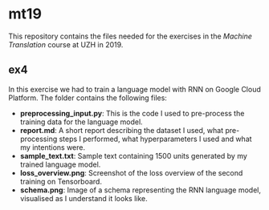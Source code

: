 # mt19

This repository contains the files needed for the exercises in the *Machine Translation* course at UZH in 2019.

## ex4

In this exercise we had to train a language model with RNN on Google Cloud Platform. The folder contains the following files:

- **preprocessing_input.py**: This is the code I used to pre-process the training data for the language model.
- **report.md**: A short report describing the dataset I used, what pre-processing steps I performed, what hyperparameters I used and what my intentions were.
- **sample_text.txt**: Sample text containing 1500 units generated by my trained language model.
- **loss_overview.png**: Screenshot of the loss overview of the second training on Tensorboard.
- **schema.png**: Image of a schema representing the RNN language model, visualised as I understand it looks like.
